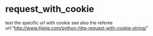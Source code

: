# request_with_cookie
test the specific url with cookie 
see also the referee url:"http://www.lijiejie.com/python-http-request-with-cookie-string/"
